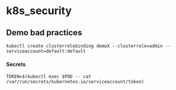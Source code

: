 # k8s_security

## Demo bad practices

`kubectl create clusterrolebinding demoX --clusterrole=admin --serviceaccount=default:default`

#### Secrets

`TOKEN=$(kubectl exec $POD -- cat /var/run/secrets/kubernetes.io/serviceaccount/token)`